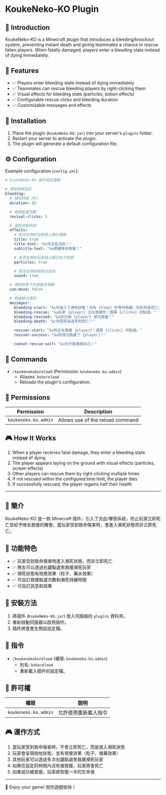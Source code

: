 # KoukeNeko-KO Plugin

## 🌟 Introduction

KoukeNeko-KO is a Minecraft plugin that introduces a bleeding/knockout system, preventing instant death and giving teammates a chance to rescue fallen players. When fatally damaged, players enter a bleeding state instead of dying immediately.

## 🔧 Features

- ✅ Players enter bleeding state instead of dying immediately
- ✅ Teammates can rescue bleeding players by right-clicking them
- ✅ Visual effects for bleeding state (particles, potion effects)
- ✅ Configurable rescue clicks and bleeding duration
- ✅ Customizable messages and effects

## 📂 Installation

1. Place the plugin (`KoukeNeko-KO.jar`) into your server's `plugins` folder.
2. Restart your server to activate the plugin.
3. The plugin will generate a default configuration file.

## ⚙️ Configuration

Example configuration (`config.yml`):

```yaml
# KoukeNeko-KO 插件設定檔案

# 瀕死相關設定
bleeding:
  # 瀕死時間（秒）
  duration: 60

  # 救援點選次數
  revival-clicks: 5

  # 瀕死狀態特效
  effects:
    # 是否在瀕死玩家頭上顯示標題
    title: true
    title-text: "&c你正在流血！"
    subtitle-text: "&e需要隊友救援！"

    # 是否在瀕死玩家頭上顯示粒子效果
    particles: true

    # 是否在瀕死時發出音效
    sound: true

  # 瀕死狀態下玩家能否移動
  can-move: false

  # 救援提示資訊
  messages:
    bleeding-start: "&c你進入了瀕死狀態！你有 {time} 秒等待救援，否則將會死亡。"
    bleeding-rescue: "&a玩家 {player} 正在救援你！還需 {clicks} 次點選。"
    bleeding-rescued: "&a你已被 {player} 成功救援！"
    bleeding-death: "&c你因失血過多而死亡！"

    rescuer-start: "&a你正在救援 {player}！還需 {clicks} 次點選。"
    rescuer-success: "&a你成功救援了 {player}！"

    cannot-rescue-self: "&c你不能救援自己！"
```

## 🚀 Commands

- `/koukenekokoreload` (Permission: `koukeneko.ko.admin`)
  - Aliases: `knkoreload`
  - Reloads the plugin's configuration.

## 🔑 Permissions

| Permission              | Description                   |
|-------------------------|-------------------------------|
| `koukeneko.ko.admin`    | Allows use of the reload command |

## 🎮 How It Works

1. When a player receives fatal damage, they enter a bleeding state instead of dying
2. The player appears laying on the ground with visual effects (particles, screen effects)
3. Other players can rescue them by right-clicking multiple times
4. If not rescued within the configured time limit, the player dies
5. If successfully rescued, the player regains half their health

---

## 🌟 簡介

KoukeNeko-KO 是一款 Minecraft 插件，引入了流血/擊倒系統，防止玩家立即死亡並給予隊友救援的機會。當玩家受到致命傷害時，會進入瀕死狀態而非立即死亡。

## 🔧 功能特色

- ✅ 玩家受到致命傷害時進入瀕死狀態，而非立即死亡
- ✅ 隊友可以透過右鍵點選來救援瀕死玩家
- ✅ 瀕死狀態有視覺效果（粒子、藥水效果）
- ✅ 可自訂救援點選次數和瀕死持續時間
- ✅ 可自訂訊息和效果

## 📂 安裝方法

1. 將插件 (`KoukeNeko-KO.jar`) 放入伺服器的 `plugins` 資料夾。
2. 重新啟動伺服器以啟用插件。
3. 插件將會產生預設設定檔。

## 🚀 指令

- `/koukenekokoreload` (權限: `koukeneko.ko.admin`)
  - 別名: `knkoreload`
  - 重新載入插件的設定檔。

## 🔑 許可權

| 權限                   | 說明                 |
|----------------------|---------------------|
| `koukeneko.ko.admin` | 允許使用重新載入指令   |

## 🎮 運作方式

1. 當玩家受到致命傷害時，不會立即死亡，而是進入瀕死狀態
2. 玩家會呈現倒地狀態，並有視覺效果（粒子、螢幕效果）
3. 其他玩家可以透過多次右鍵點選來救援瀕死玩家
4. 如果在設定的時間內沒有被救援，玩家將會死亡
5. 如果成功被救援，玩家將恢復一半的生命值

---

🚀 Enjoy your game! 祝你遊戲愉快！
